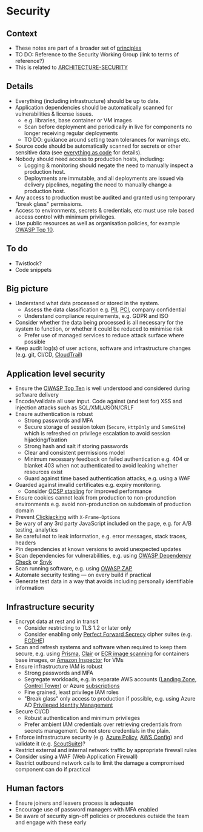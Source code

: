 # Security

## Context

* These notes are part of a broader set of [principles](../principles.md)
* TO DO: Reference to the Security Working Group (link to terms of reference?)
* This is related to [ARCHITECTURE-SECURITY](https://digital.nhs.uk/about-nhs-digital/our-work/nhs-digital-architecture/principles/adopt-appropriate-cyber-security-standards)

## Details

* Everything (including infrastructure) should be up to date.
* Application dependencies should be automatically scanned for vulnerabilities & license issues.
  * e.g. libraries, base container or VM images
  * Scan before deployment and periodically in live for components no longer receiving regular deployments
  * TO DO: guidance around setting team tolerances for warnings etc.
* Source code should be automatically scanned for secrets or other sensitive data (see [everything as code](../patterns/everything-as-code.md) for details).
* Nobody should need access to production hosts, including:
    * Logging & monitoring should negate the need to manually inspect a production host.
    * Deployments are immutable, and all deployments are issued via delivery pipelines, negating the need to manually change a production host.
* Any access to production must be audited and granted using temporary "break glass" permissions.
* Access to environments, secrets & credentials, etc must use role based access control with minimum privileges.
* Use public resources as well as organisation policies, for example [OWASP Top 10](https://owasp.org/www-project-top-ten/).


## To do
* Twistlock?
* Code snippets

## Big picture

- Understand what data processed or stored in the system.
  - Assess the data classification e.g. [PII](https://ico.org.uk/for-organisations/guide-to-data-protection/guide-to-the-general-data-protection-regulation-gdpr/key-definitions/what-is-personal-data/), [PCI](https://www.pcisecuritystandards.org/pci_security/glossary#C), company confidential
  - Understand compliance requirements, e.g. GDPR and ISO
- Consider whether the data being processed is all necessary for the system to function, or whether it could be reduced to minimise risk
  - Prefer use of managed services to reduce attack surface where possible
- Keep audit log(s) of user actions, software and infrastructure changes (e.g. git, CI/CD, [CloudTrail](https://aws.amazon.com/cloudtrail/))

## Application level security

- Ensure the [OWASP Top Ten](https://www.owasp.org/index.php/Category:OWASP_Top_Ten_2017_Project) is well understood and considered during software delivery
- Encode/validate all user input. Code against (and test for) XSS and injection attacks such as SQL/XML/JSON/CRLF
- Ensure authentication is robust
  - Strong passwords and MFA
  - Secure storage of session token (`Secure`, `HttpOnly` and `SameSite`) which is refreshed on privilege escalation to avoid session hijacking/fixation
  - Strong hash and salt if storing passwords
  - Clear and consistent permissions model
  - Minimum necessary feedback on failed authentication e.g. 404 or blanket 403 when not authenticated to avoid leaking whether resources exist
  - Guard against time based authentication attacks, e.g. using a WAF
- Guarded against invalid certificates e.g. expiry monitoring.
  - Consider [OCSP stapling](https://blog.cloudflare.com/high-reliability-ocsp-**stapling**/) for improved performance
- Ensure cookies cannot leak from production to non-produnction environments e.g. avoid non-produnction on subdomain of production domain
- Prevent [Clickjacking](https://sudo.pagerduty.com/for_engineers/#clickjacking) with `X-Frame-Options`
- Be wary of any 3rd party JavaScript included on the page, e.g. for A/B testing, analytics
- Be careful not to leak information, e.g. error messages, stack traces, headers
- Pin dependencies at known versions to avoid unexpected updates
- Scan dependencies for vulnerabilities, e.g. using [OWASP Dependency Check](https://www.owasp.org/index.php/OWASP_Dependency_Check) or [Snyk](https://snyk.io/)
- Scan running software, e.g. using [OWASP ZAP](https://www.owasp.org/index.php/OWASP_Zed_Attack_Proxy_Project)
- Automate security testing &mdash; on every build if practical
- Generate test data in a way that avoids including personally identifiable information

## Infrastructure security

- Encrypt data at rest and in transit
  - Consider restricting to TLS 1.2 or later only
  - Consider enabling only [Perfect Forward Secrecy](https://en.wikipedia.org/wiki/Forward_secrecy) cipher suites (e.g. [ECDHE](https://en.wikipedia.org/wiki/Elliptic-curve_Diffie%E2%80%93Hellman))
- Scan and refresh systems and software when required to keep them secure, e.g. using [Prisma](https://www.paloaltonetworks.com/prisma/cloud/cloud-workload-protection-platform), [Clair](https://github.com/quay/clair) or [ECR image scanning](https://docs.aws.amazon.com/AmazonECR/latest/userguide/image-scanning.html) for containers base images, or [Amazon Inspector](https://aws.amazon.com/inspector/) for VMs
- Ensure infrastructure IAM is robust
  - Strong passwords and MFA
  - Segregate workloads, e.g. in separate AWS accounts ([Landing Zone](https://aws.amazon.com/solutions/aws-landing-zone/), [Control Tower](https://aws.amazon.com/controltower/features/`)) or Azure [subscriptions](https://docs.microsoft.com/en-us/azure/cloud-adoption-framework/decision-guides/subscriptions/)
  - Fine grained, least privilege IAM roles
  - "Break glass" only access to production if possible, e.g. using Azure AD [Privileged Identity Management](https://docs.microsoft.com/en-us/azure/active-directory/privileged-identity-management/pim-configure)
- Secure CI/CD
  - Robust authentication and minimum privileges
  - Prefer ambient IAM credentials over retrieving credentials from secrets management. Do not store credentials in the plain.
- Enforce infrastructure security (e.g. [Azure Policy](https://docs.microsoft.com/en-us/azure/governance/policy/overview), [AWS Config](https://aws.amazon.com/config/)) and validate it (e.g. [ScoutSuite](https://github.com/nccgroup/ScoutSuite/blob/master/README.md))?
- Restrict external and internal network traffic by appropriate firewall rules
- Consider using a WAF (Web Application Firewall)
- Restrict outbound network calls to limit the damage a compromised component can do if practical

## Human factors
- Ensure joiners and leavers process is adequate
- Encourage use of password managers with MFA enabled
- Be aware of security sign-off policies or procedures outside the team and engage with these early
